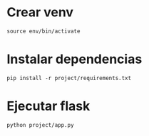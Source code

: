 # Crear venv
```
source env/bin/activate
```
# Instalar dependencias
```
pip install -r project/requirements.txt
```
# Ejecutar flask
```
python project/app.py
```